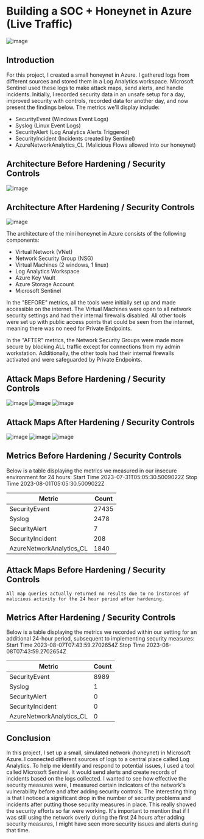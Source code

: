 # Building a SOC + Honeynet in Azure (Live Traffic)
![image](https://github.com/Osagieoshodi/Azure-Honeynet-SOC/assets/141954663/de41bd4f-67ca-48f5-ad5e-a0462a832819)



## Introduction

For this project, I created a small honeynet in Azure. I gathered logs from different sources and stored them in a Log Analytics workspace. Microsoft Sentinel used these logs to make attack maps, send alerts, and handle incidents. Initially, I recorded security data in an unsafe setup for a day, improved security with controls, recorded data for another day, and now present the findings below. The metrics we'll display include:

- SecurityEvent (Windows Event Logs)
- Syslog (Linux Event Logs)
- SecurityAlert (Log Analytics Alerts Triggered)
- SecurityIncident (Incidents created by Sentinel)
- AzureNetworkAnalytics_CL (Malicious Flows allowed into our honeynet)

## Architecture Before Hardening / Security Controls
![image](https://github.com/Osagieoshodi/Azure-Honeynet-SOC/assets/141954663/dccfefb0-dd42-4872-94dd-861e945144b2)


## Architecture After Hardening / Security Controls
![image](https://github.com/Osagieoshodi/Azure-Honeynet-SOC/assets/141954663/cfa43bf6-9106-4395-9111-2d2d5bb3b328)


The architecture of the mini honeynet in Azure consists of the following components:

- Virtual Network (VNet)
- Network Security Group (NSG)
- Virtual Machines (2 windows, 1 linux)
- Log Analytics Workspace
- Azure Key Vault
- Azure Storage Account
- Microsoft Sentinel

In the "BEFORE" metrics, all the tools were initially set up and made accessible on the internet. The Virtual Machines were open to all network security settings and had their internal firewalls disabled. All other tools were set up with public access points that could be seen from the internet, meaning there was no need for Private Endpoints.

In the "AFTER" metrics, the Network Security Groups were made more secure by blocking ALL traffic except for connections from my admin workstation. Additionally, the other tools had their internal firewalls activated and were safeguarded by Private Endpoints.


## Attack Maps Before Hardening / Security Controls
![image](https://github.com/Osagieoshodi/Azure-Honeynet-SOC/assets/141954663/ea052188-4f42-4e2b-997a-0058d6864982)
![image](https://github.com/Osagieoshodi/Azure-Honeynet-SOC/assets/141954663/365d403f-2d18-4f60-aed3-efca999d24db)
![image](https://github.com/Osagieoshodi/Azure-Honeynet-SOC/assets/141954663/188c4147-45e1-42bf-ab7d-76278e20bee8)

## Attack Maps After Hardening / Security Controls
![image](https://github.com/Osagieoshodi/Azure-Honeynet-SOC/assets/141954663/0df99159-8055-4ef7-9c11-023abe9375b4)
![image](https://github.com/Osagieoshodi/Azure-Honeynet-SOC/assets/141954663/1d1be4fb-f0c7-47cc-8a88-2151bffd3e78)
![image](https://github.com/Osagieoshodi/Azure-Honeynet-SOC/assets/141954663/ec2c63f5-d495-4176-b35c-0acc7a221a21)







## Metrics Before Hardening / Security Controls

Below is a table displaying the metrics we measured in our insecure environment for 24 hours:
Start Time 2023-07-31T05:05:30.5009022Z
Stop Time 2023-08-01T05:05:30.5009022Z

| Metric                   | Count
| ------------------------ | -----
| SecurityEvent            | 27435
| Syslog                   | 2478
| SecurityAlert            | 7
| SecurityIncident         | 208
| AzureNetworkAnalytics_CL | 1840

## Attack Maps Before Hardening / Security Controls

```All map queries actually returned no results due to no instances of malicious activity for the 24 hour period after hardening.```

## Metrics After Hardening / Security Controls

Below is a table displaying the metrics we recorded within our setting for an additional 24-hour period, subsequent to implementing security measures:
Start Time 2023-08-07T07:43:59.2702654Z
Stop Time	2023-08-08T07:43:59.2702654Z

| Metric                   | Count
| ------------------------ | -----
| SecurityEvent            | 8989
| Syslog                   | 1
| SecurityAlert            | 0
| SecurityIncident         | 0
| AzureNetworkAnalytics_CL | 0

## Conclusion

In this project, I set up a small, simulated network (honeynet) in Microsoft Azure. I connected different sources of logs to a central place called Log Analytics. To help me identify and respond to potential issues, I used a tool called Microsoft Sentinel. It would send alerts and create records of incidents based on the logs collected. I wanted to see how effective the security measures were, I measured certain indicators of the network's vulnerability before and after adding security controls. The interesting thing is that I noticed a significant drop in the number of security problems and incidents after putting those security measures in place. This really showed the security efforts so far were working.
It's important to mention that if I was still using the network overly during the first 24 hours after adding security measures, I might have seen more security issues and alerts during that time.
